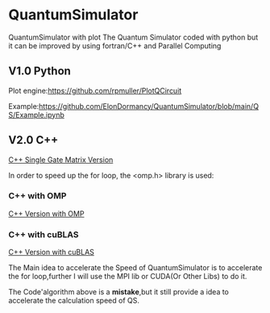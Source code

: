 # QuantumSimulator
QuantumSimulator with plot
The Quantum Simulator coded with python but it can be improved by using fortran/C++ and Parallel Computing

## V1.0 Python

Plot engine:https://github.com/rpmuller/PlotQCircuit

Example:https://github.com/ElonDormancy/QuantumSimulator/blob/main/QS/Example.ipynb

## V2.0 C++
[C++ Single Gate Matrix Version](https://github.com/ElonDormancy/QuantumSimulator/tree/main/QSC%2B%2B)

In order to speed up the for loop, the <omp.h> library is used:

### C++ with OMP

[C++ Version with OMP](https://github.com/ElonDormancy/QuantumSimulator/tree/main/QSC%2B%2BOMP)


### C++ with cuBLAS

[C++ Version with cuBLAS](https://github.com/ElonDormancy/QuantumSimulator/tree/main/QSC%2B%2BcuBLAS)

The Main idea to accelerate the Speed of QuantumSimulator is to accelerate the for loop,further I will use the MPI lib or CUDA(Or Other Libs) to do it.

The Code'algorithm above is a **mistake**,but it still provide a idea to accelerate the calculation speed of QS.

